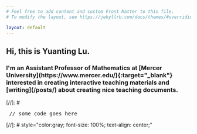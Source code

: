 ```yaml
---
# Feel free to add content and custom Front Matter to this file.
# To modify the layout, see https://jekyllrb.com/docs/themes/#overriding-theme-defaults

layout: default
---
```


<div class="wrapper">
<div class="home-page-left">

</div>
<div class="home-page-right">
<h2>Hi, this is Yuanting Lu.</h2>
<h3> I'm an Assistant Professor of Mathematics at [Mercer University](https://www.mercer.edu/){:target="_blank"} interested in creating interactive teaching materials and [writing](/posts/) about creating nice teaching documents.</h3>
</div>
</div>

[//]: # <pre> // some code goes here </pre>
[//]: # style="color:gray; font-size: 100%; text-align: center;"
